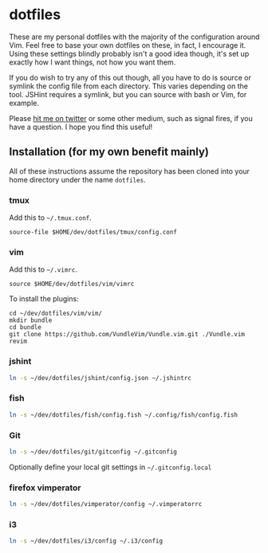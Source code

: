 # dotfiles

These are my personal dotfiles with the majority of the configuration around Vim. Feel free to base your own dotfiles on these, in fact, I encourage it. Using these settings blindly probably isn't a good idea though, it's set up exactly how I want things, not how you want them.

If you do wish to try any of this out though, all you have to do is source or symlink the config file from each directory. This varies depending on the tool. JSHint requires a symlink, but you can source with bash or Vim, for example.

Please [hit me on twitter](riichard) or some other medium, such as signal fires, if you have a question. I hope you find this useful!

## Installation (for my own benefit mainly)

All of these instructions assume the repository has been cloned into your home directory under the name `dotfiles`.


### tmux

Add this to `~/.tmux.conf`.

```
source-file $HOME/dev/dotfiles/tmux/config.conf
```

### vim

Add this to `~/.vimrc`.

```vim
source $HOME/dev/dotfiles/vim/vimrc
```
To install the plugins:
```
cd ~/dev/dotfiles/vim/vim/
mkdir bundle
cd bundle
git clone https://github.com/VundleVim/Vundle.vim.git ./Vundle.vim
revim
```

### jshint

```bash
ln -s ~/dev/dotfiles/jshint/config.json ~/.jshintrc
```

### fish

```bash
ln -s ~/dev/dotfiles/fish/config.fish ~/.config/fish/config.fish
```

### Git

```bash
ln -s ~/dev/dotfiles/git/gitconfig ~/.gitconfig
```

Optionally define your local git settings in `~/.gitconfig.local`

### firefox vimperator
```bash
ln -s ~/dev/dotfiles/vimperator/config ~/.vimperatorrc
```

### i3
```bash
ln -s ~/dev/dotfiles/i3/config ~/.i3/config
```
